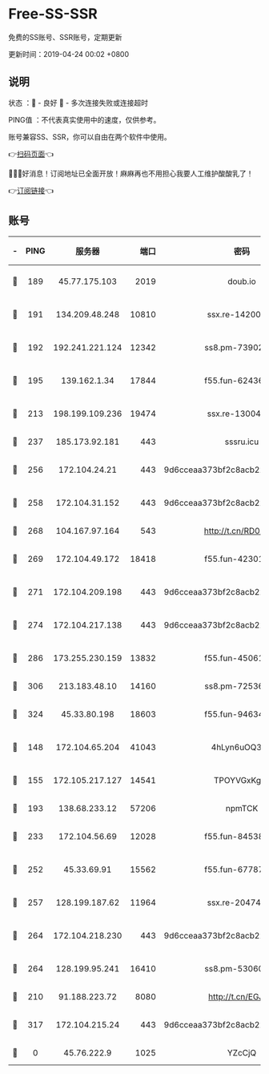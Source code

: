 # Free-SS-SSR

免费的SS账号、SSR账号，定期更新

更新时间：2019-04-24 00:02 +0800

## 说明

状态     ：🙂 - 良好 🙁 - 多次连接失败或连接超时

PING值   ：不代表真实使用中的速度，仅供参考。

账号兼容SS、SSR，你可以自由在两个软件中使用。

👉[扫码页面](https://liesauer.github.io/Free-SS-SSR/)👈

🎉🎉🎉好消息！订阅地址已全面开放！麻麻再也不用担心我要人工维护酸酸乳了！

👉[订阅链接](https://www.liesauer.net/yogurt/subscribe?ACCESS_TOKEN=DAYxR3mMaZAsaqUb)👈

## 账号

|-|PING|服务器|端口|密码|加密方式|区域|
|:----:|:----:|:-----:|-----:|:----:|:----:|:----:|
|🙂|189|45.77.175.103|2019|doub.io|aes-128-ctr|SG|
|🙂|191|134.209.48.248|10810|ssx.re-14200963|aes-256-cfb|US|
|🙂|192|192.241.221.124|12342|ss8.pm-73902144|aes-256-cfb|US|
|🙂|195|139.162.1.34|17844|f55.fun-62436274|aes-256-cfb|SG|
|🙂|213|198.199.109.236|19474|ssx.re-13004881|aes-256-cfb|US|
|🙂|237|185.173.92.181|443|sssru.icu|rc4-md5|RU|
|🙂|256|172.104.24.21|443|9d6cceaa373bf2c8acb22e60b6a58be6|aes-256-cfb|US|
|🙂|258|172.104.31.152|443|9d6cceaa373bf2c8acb22e60b6a58be6|aes-256-cfb|US|
|🙂|268|104.167.97.164|543|http://t.cn/RD0D7sx|rc4-md5|CA|
|🙂|269|172.104.49.172|18418|f55.fun-42301611|aes-256-cfb|SG|
|🙂|271|172.104.209.198|443|9d6cceaa373bf2c8acb22e60b6a58be6|aes-256-cfb|US|
|🙂|274|172.104.217.138|443|9d6cceaa373bf2c8acb22e60b6a58be6|aes-256-cfb|US|
|🙂|286|173.255.230.159|13832|f55.fun-45061463|aes-256-cfb|US|
|🙂|306|213.183.48.10|14160|ss8.pm-72536569|rc4-md5|RU|
|🙂|324|45.33.80.198|18603|f55.fun-94634073|aes-256-cfb|US|
|🙂|148|172.104.65.204|41043|4hLyn6uOQ3hU|aes-256-cfb|JP|
|🙂|155|172.105.217.127|14541|TPOYVGxKglpi|aes-256-cfb|JP|
|🙂|193|138.68.233.12|57206|npmTCK|rc4-md5|US|
|🙂|233|172.104.56.69|12028|f55.fun-84538440|aes-256-cfb|SG|
|🙂|252|45.33.69.91|15562|f55.fun-67787601|aes-256-cfb|US|
|🙂|257|128.199.187.62|11964|ssx.re-20474884|aes-256-cfb|SG|
|🙂|264|172.104.218.230|443|9d6cceaa373bf2c8acb22e60b6a58be6|aes-256-cfb|US|
|🙂|264|128.199.95.241|16410|ss8.pm-53060931|aes-256-cfb|SG|
|🙁|210|91.188.223.72|8080|http://t.cn/EGJIyrl|rc4-md5|RU|
|🙁|317|172.104.215.24|443|9d6cceaa373bf2c8acb22e60b6a58be6|aes-256-cfb|US|
|🙁|0|45.76.222.9|1025|YZcCjQ|rc4-md5|JP|
